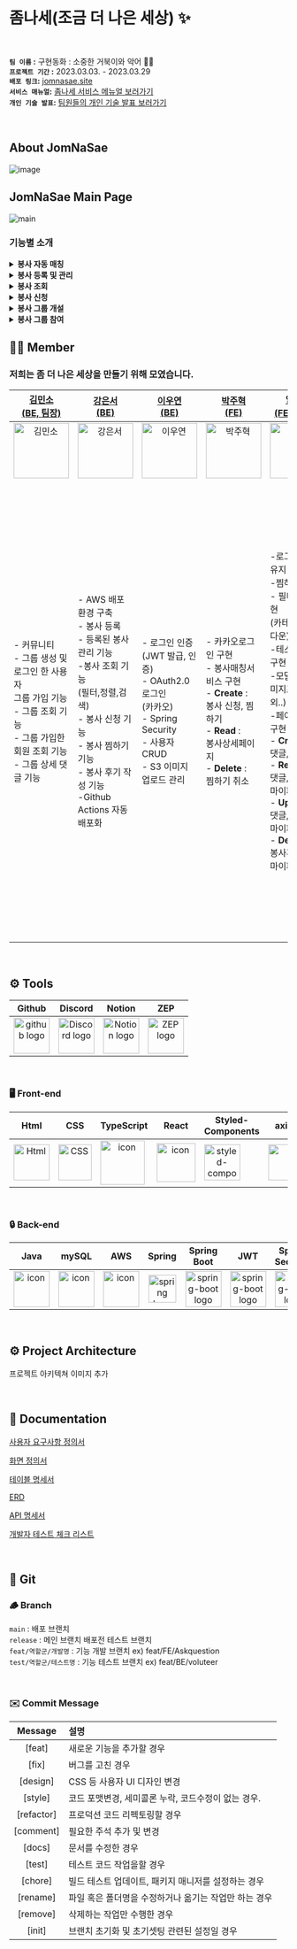 # 좀나세(조금 더 나은 세상) :sparkles: 

<br/>

**`팀 이름` :**  구현동화 : 소중한 거북이와 악어 🐢🐊<br/>
**`프로젝트 기간` :** 2023.03.03. - 2023.03.29<br/>
**`배포 링크`:** [jomnasae.site](http://main014-bucket.s3-website.ap-northeast-2.amazonaws.com/) <br/>
**`서비스 매뉴얼`:** [좀나세 서비스 메뉴얼 보러가기](https://www.miricanvas.com/v/11w2m9f) <br/>
**`개인 기술 발표`:** [팀원들의 개인 기술 발표 보러가기](링크추가) <br/>


<br/>

## About JomNaSae
![image](https://user-images.githubusercontent.com/62414231/228397430-d645f09c-621b-4ee5-9143-aa39267429e6.png)

## JomNaSae Main Page
![main](https://user-images.githubusercontent.com/88031716/228534048-52e7e6cb-755a-404d-9302-15b5d5cb0cfe.gif)

### 기능별 소개

<details>
<summary><b>봉사 자동 매칭</b></summary>
<div markdown="1"><br/>

![봉사 성향 테스트](https://user-images.githubusercontent.com/88031716/228540661-879cb369-5460-4a1c-980d-c7dcb1d0ca21.gif)

- 사용자가 어떤 봉사가 사용자한테 맞을지 궁금할때 봉사 자동 매칭 기능으로 봉사를 추천해 줄 수 있습니다.

</div>
</details>
<details>
<summary><b>봉사 등록 및 관리</b></summary>
<div markdown="1"><br/>

![봉사등록 및 관리](https://user-images.githubusercontent.com/88031716/228536375-c1f90888-74fa-4bfe-a9d6-7b51955ffbfc.gif)

- 기관으로 회원가입후, 메인 네비게이션에서 봉사활동 등록하기를 클릭해 봉사활동을 등록 할 수 있습니다.

- 로그인후 메인 네비게이션에서 마이페이지에서 내 게시물 관리, 등록된 봉사활동의 신청자를 조회 할 수 있습니다.

</div>
</details>
<details>
<summary><b>봉사 조회</b></summary>
<div markdown="1"><br/>

![봉사 조회](https://user-images.githubusercontent.com/88031716/228537703-04117ea5-d2da-4104-a416-7eefe576580f.gif)

- 사용자가 봉사 카테고리(어린이, 장애인, 노인, 동물, 환경)을 클릭하여 카테고리에 맞는 봉사활동을 조회할 수 있습니다.
- 사용자가 검색창에 봉사명 혹은, 지역별로 필터링 하여 봉사활동을 조회 할 수 있습니다.

</div>
</details>
<details>
<summary><b>봉사 신청</b></summary>
<div markdown="1"><br/>

![봉사 신청](https://user-images.githubusercontent.com/88031716/228538391-074a4954-d976-4f94-9aac-78722c94e7bd.gif)

- 로그인한 사용자가 원하는 봉사활동을 클릭하여, 봉사활동 상세에 나도 할래 버튼을 클릭하면 신청이 가능합니다.
- 로그인한 사용자가 마이페이지에서 봉사활동을 신청한 봉사활동을 관리, 취소가 가능합니다.
- 봉사신청 완료후 봉사를 참가 하게 되면 봉사점수를 얻게 되며 봉사 상세에서 후기를 작성 할 수 있습니다.
</div>
</details>
<details>
<summary><b>봉사 그룹 개설</b></summary>
<div markdown="1"><br/>

![봉사 그룹 개설](https://user-images.githubusercontent.com/88031716/228539300-04d82a04-038f-4dbe-9a53-76016cb8cb8b.gif)

- 봉사 포인트가 15점인 사용자가 그룹을 개설 할 수 있으며, 그룹을 개설하게 되면 그룹장 뱃지를 얻게 됩니다.
- 봉사 성향이 비슷한 사용자 끼리 만나 커뮤니티를 형성 할 수 있습니다.
</div>
</details>
<details>
<summary><b>봉사 그룹 참여</b></summary>
<div markdown="1"><br/>

![봉사 그룹 참여](https://user-images.githubusercontent.com/88031716/228540053-66a61556-9940-4acc-a87d-ec2c367bb497.gif)

- 로그인한 사용자가 메인 네비게이션 메뉴에서 커뮤니티를 클릭후 원하는 그룹을 선택해 함께 하기 버튼을 누르게 되면 가입이 됩니다.
- 그룹에 가입한 사용자는 그룹의 커뮤니케이션 기능인 댓글로 다른 사용자들과 소통이 가능 합니다.
</div>
</details>

## 🧑‍💻 Member
### 저희는 좀 더 나은 세상을 만들기 위해 모였습니다. <br/>

| [김민소<br>(BE, 팀장)](https://github.com/kms310272) | [강은서<br>(BE)](https://github.com/kdmstj) | [이우연<br>(BE)](https://github.com/2uyyn2) | [박주혁<br>(FE)](https://github.com/Juhyuk-Park) | [임성은<br>(FE, 부팀장)](https://github.com/Limcroco) | [장지우<br>(FE)](https://github.com/Juhyuk-Park) |
| :---: | :---: | :---: | :---: | :---: | :---: |
| <img alt="김민소" src="https://avatars.githubusercontent.com/u/88031716?v=4" height="100" width="100"> | <img alt="강은서" src="https://avatars.githubusercontent.com/u/62414231?v=4" height="100" width="100"> | <img alt="이우연" src="https://avatars.githubusercontent.com/u/115993576?v=4" height="100" width="100"> | <img alt="박주혁" src="https://avatars.githubusercontent.com/u/116047633?v=4" height="100" width="100"> | <img alt="임성은" src="https://avatars.githubusercontent.com/u/100519978?v=4" height="100" width="100"> | <img alt="장지우" src="https://avatars.githubusercontent.com/u/104891203?v=4" height="100" width="100"> 
|<p align="left">- 커뮤니티 <br/> - 그룹 생성 및 <br/> 로그인 한 사용자 <br/>그룹 가입 기능<br/>- 그룹 조회 기능  <br/>- 그룹 가입한 회원 조회 기능<br/>- 그룹 상세 댓글 기능</p> |<p align="left">- AWS 배포 환경 구축<br/>- 봉사 등록<br/>- 등록된 봉사 관리 기능<br/>-봉사 조회 기능<br/>(필터,정렬,검색)<br/>- 봉사 신청 기능<br/>- 봉사 찜하기 기능<br/>- 봉사 후기 작성 기능<br/>-Github Actions 자동배포화<br/></p>|<p align="left">- 로그인 인증<br/>(JWT 발급, 인증)<br/>- OAuth2.0 로그인<br/>(카카오)<br/>- Spring Security<br/>- 사용자 CRUD<br/>- S3 이미지 업로드 관리<br/></p>|<p align="left">- 카카오로그인 구현<br/>- 봉사매칭서비스 구현<br/>- **Create** :</br>봉사 신청, 찜하기</br>- **Read** :</br>봉사상세페이지</br>- **Delete** :</br>찜하기 취소</p>|<p align="left">-로그인 전역 유지 구현</br>-찜하기 유지</br>- 필터,정렬 구현</br>(카테고리,드롭다운)</br>-테스트 기능 구현</br>-모달구현(이미지프리뷰 외..)</br>-페이지네이션 구현 </br>- **Create** :</br>댓글,봉사후기</br>- **Read** :</br>댓글,봉사후기,마이페이지</br>- **Update** :</br>댓글,봉사후기,마이페이지</br>- **Delete** :</br>봉사후기,댓글,마이페이지</p></p>|<p align="left">- 메인 페이지 구현</br>- About 페이지 구현</br>- 404 페이지 구현</br>- 전체 Form data 관리</br>- Header, Footer 구현</br>- 카카오 톡상담, 공유하기 연동</br>- 봉사 검색</br>- 필터 기능</br>(내가 쓴 댓글)</br>- 로딩 및 에러창 구현</br>- **Create** :</br>    로그인(기업, 개인),</br>회원가입, 이미지(S3),</br>봉사 등록, 그룹 등록</br>- **Read** :</br>봉사 목록, 그룹 목록,</br>그룹 상세</br>- **Update** :</br>    회원정보 수정</br>(기업, 개인)</br>- **Delete** :</br>   회원 탈퇴기능</p>


<br/>

## <span style=""> ⚙️ **Tools** </span>
| Github | Discord |Notion|ZEP|
| :---: | :---: |:---:|:---:|
| <img alt="github logo" src="https://techstack-generator.vercel.app/github-icon.svg" width="65" height="65"> | <img alt="Discord logo" src="https://assets-global.website-files.com/6257adef93867e50d84d30e2/62595384e89d1d54d704ece7_3437c10597c1526c3dbd98c737c2bcae.svg" height="65" width="65"> |<img alt="Notion logo" src="https://www.notion.so/cdn-cgi/image/format=auto,width=640,quality=100/front-static/shared/icons/notion-app-icon-3d.png" height="65" width="65">|<img alt="ZEP logo" src="https://yt3.googleusercontent.com/jCFZ68VFF9Eb-8pGlSnPz9vspShDQbplbp7S049fR4c8bfYxmlTEmBq9TOboJMuCLoFdmxJY=s176-c-k-c0x00ffffff-no-rj" height="65" width="65">|

<br/>

### <span style=""> 🖥 **Front-end** </span>
| Html | CSS | TypeScript | React | Styled-<br>Components | axios | prettier | ESLint | S3 |
| :---: | :---: | :---: | :---: | :---: | :---: | :---: | :---: | :---: |
| <img alt="Html" src ="https://upload.wikimedia.org/wikipedia/commons/thumb/6/61/HTML5_logo_and_wordmark.svg/440px-HTML5_logo_and_wordmark.svg.png" width="65" height="65" /> | <div style="display: flex; align-items: flex-start;"><img src="https://user-images.githubusercontent.com/111227745/210204643-4c3d065c-59ec-481d-ac13-cea795730835.png" alt="CSS" width="60" height="65" /></div> | <div style="display: flex; align-items: flex-start;"><div style="display: flex; align-items: flex-start;"><img src="https://techstack-generator.vercel.app/ts-icon.svg" alt="icon" width="80" height="80" /></div> | <div style="display: flex; align-items: flex-start;"><img src="https://techstack-generator.vercel.app/react-icon.svg" alt="icon" width="70" height="70" /></div> | <div style="display: flex; align-items: flex-start;"><img src="https://www.styled-components.com/atom.png" alt="styled-components icon" width="65" height="65" /></div> | <div style="display: flex; align-items: flex-start;"><img src="https://axios-http.com/assets/logo.svg" width="65" height="65"/></div> | <div style="display: flex; align-items: flex-start;"><img src="https://techstack-generator.vercel.app/prettier-icon.svg" alt="icon" width="71" height="71" /></div>| <div style="display: flex; align-items: flex-start;"><img src="https://techstack-generator.vercel.app/eslint-icon.svg" alt="icon" width="73" height="73" /></div> |  <div style="display: flex; align-items: flex-start;"><img src="https://upload.wikimedia.org/wikipedia/commons/thumb/b/bc/Amazon-S3-Logo.svg/1200px-Amazon-S3-Logo.svg.png" alt="icon" width="65" height="65" /></div> | 


<br/>

### <span style="">🔒  **Back-end** </span>
| Java | mySQL | AWS | Spring | Spring<br>Boot | JWT|Spring<br/>Security
| :---: | :---: | :---: | :---: | :---: | :---: | :---: |
| <div style="display: flex; align-items: flex-start;"><img src="https://techstack-generator.vercel.app/java-icon.svg" alt="icon" width="65" height="65" /></div> | <div style="display: flex; align-items: flex-start;"><img src="https://techstack-generator.vercel.app/mysql-icon.svg" alt="icon" width="65" height="65" /></div> | <div style="display: flex; align-items: flex-start;"><img src="https://techstack-generator.vercel.app/aws-icon.svg" alt="icon" width="65" height="65" /></div> | <img alt="spring logo" src="https://www.vectorlogo.zone/logos/springio/springio-icon.svg" height="50" width="50" > | <img alt="spring-boot logo" src="https://t1.daumcdn.net/cfile/tistory/27034D4F58E660F616" width="65" height="65" > | <img alt="spring-boot logo" src="https://play-lh.googleusercontent.com/3C-hB-KWoyWzZjUnRsXUPu-bqB3HUHARMLjUe9OmPoHa6dQdtJNW30VrvwQ1m7Pln3A" width="65" height="65" >| <img alt="spring-boot logo" src="https://blog.kakaocdn.net/dn/dIQDQP/btqZ09ESd8T/0ibqtotW52OaJS8HznXDQK/img.png" width="65" height="65" >|

<br/>

## <span style=""> ⚙️ **Project Architecture** </span>
프로젝트 아키텍쳐 이미지 추가



<br/>

## :notebook: Documentation
[사용자 요구사항 정의서](https://docs.google.com/spreadsheets/d/1a2mPp-aHX2ZtKxpZODTXdB32jx8wEgU-qwEKKoZK96E/edit?usp=sharing)

[화면 정의서](https://docs.google.com/spreadsheets/d/1diyZCDXtD4uy7uxghARHBWdQ6GP7Xe6cHnMXqCVPTbE/edit?usp=sharing)

[테이블 명세서](https://docs.google.com/spreadsheets/d/1bZMTka87Bo2Xr0J5iPaPhBehiibfbZURot4m6X12Cs8/edit?usp=sharing)

[ERD](https://dbdiagram.io/d/64058b2e296d97641d85a3df)

[API 명세서](https://documenter.getpostman.com/view/24688542/2s93JutNq9#a7c2003a-7e01-4dfb-8059-361cae7af8f2)

[개발자 테스트 체크 리스트](https://codestates.notion.site/741862f21b964b7e8ce68d86d9c5cdc6)

<br/>

## :sloth: Git
### :wood: Branch
`main` : 배포 브랜치 <br/>
`release` : 메인 브랜치 배포전 테스트 브랜치 <br/>
`feat/역할군/개발명` : 기능 개발 브랜치 ex) feat/FE/Askquestion  
`test/역할군/테스트명` : 기능 테스트 브랜치 ex) feat/BE/voluteer



<br/>

### ✉️ Commit  Message

|Message|설명|
|:---:|:---|
|[feat]|새로운 기능을 추가할 경우|
|[fix]|버그를 고친 경우|
|[design]|CSS 등 사용자 UI 디자인 변경|
|[style]|코드 포맷변경, 세미콜론 누락, 코드수정이 없는 경우.|
|[refactor] |프로덕션 코드 리펙토링할 경우|
|[comment]|필요한 주석 추가 및 변경|
|[docs]|문서를 수정한 경우|
|[test]|테스트 코드 작업을할 경우|
|[chore]|빌드 테스트 업데이트, 패키지 매니저를 설정하는 경우|
|[rename]|파일 혹은 폴더명을 수정하거나 옮기는 작업만 하는 경우|
|[remove]|삭제하는 작업만 수행한 경우|
|[init]|브랜치 초기화 및 초기셋팅 관련된 설정일 경우|
